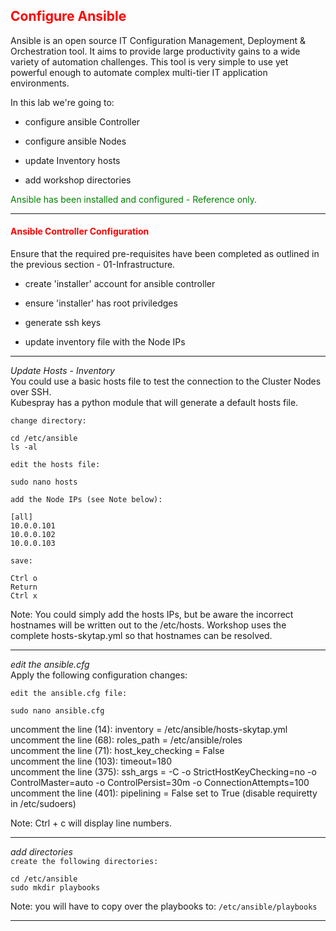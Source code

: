## <font color='red'>Configure Ansible</font>
Ansible is an open source IT Configuration Management, Deployment & Orchestration tool. It aims to provide large productivity gains to a wide variety of automation challenges. This tool is very simple to use yet powerful enough to automate complex multi-tier IT application environments. 

In this lab we're going to:
* configure ansible Controller
* configure ansible Nodes

* update Inventory hosts
* add workshop directories

<font color='green'>Ansible has been installed and configured - Reference only.</font>

---

#### <font color='red'>Ansible Controller Configuration</font>
Ensure that the required pre-requisites have been completed as outlined in the previous section - 01-Infrastructure.
* create 'installer' account for ansible controller
* ensure 'installer' has root priviledges

* generate ssh keys

* update inventory file with the Node IPs 

---

<em>Update Hosts - Inventory</em>  
You could use a basic hosts file to test the connection to the Cluster Nodes over SSH.  
Kubespray has a python module that will generate a default hosts file. 


``change directory:``
```
cd /etc/ansible
ls -al
```
``edit the hosts file:``
```
sudo nano hosts
```
``add the Node IPs (see Note below):``
```
[all]
10.0.0.101
10.0.0.102
10.0.0.103
```
``save: `` 
```
Ctrl o
Return 
Ctrl x
```
Note: You could simply add the hosts IPs, but be aware the incorrect hostnames will be written out to the /etc/hosts.  Workshop uses the complete hosts-skytap.yml so that hostnames can be resolved.

---

<em>edit the ansible.cfg</em>  
Apply the following configuration changes:    

``edit the ansible.cfg file:``
```
sudo nano ansible.cfg
```
uncomment the line (14): inventory = /etc/ansible/hosts-skytap.yml  
uncomment the line (68): roles_path = /etc/ansible/roles  
uncomment the line (71): host_key_checking = False  
uncomment the line (103): timeout=180  
uncomment the line (375): ssh_args = -C -o StrictHostKeyChecking=no -o ControlMaster=auto -o ControlPersist=30m -o ConnectionAttempts=100  
uncomment the line (401): pipelining = False  set to True (disable requiretty in /etc/sudoers) 

Note: Ctrl + c will display line numbers.

---

<em>add directories</em>  
``create the following directories:``
```
cd /etc/ansible
sudo mkdir playbooks
```
Note: you will have to copy over the playbooks to: ``/etc/ansible/playbooks``
            
---
